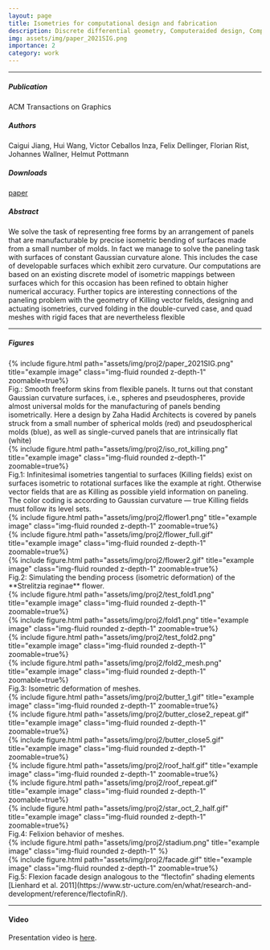 ```yaml
---
layout: page
title: Isometries for computational design and fabrication
description: Discrete differential geometry, Computeraided design, Computational fabrication, Architectural geometry, Discrete isometry, Isometric registration, Killing vector field
img: assets/img/paper_2021SIG.png
importance: 2
category: work
---
```


------
##### **Publication**
ACM Transactions on Graphics

##### **Authors**
Caigui Jiang, Hui Wang, Victor Ceballos Inza, Felix Dellinger, Florian Rist, Johannes Wallner, Helmut Pottmann

##### **Downloads**
[paper](https://www.geometrie.tuwien.ac.at/geom/ig/publications/isoforfab/isoforfab.pdf)

##### **Abstract**
We solve the task of representing free forms by an arrangement of panels
that are manufacturable by precise isometric bending of surfaces made from
a small number of molds. In fact we manage to solve the paneling task with
surfaces of constant Gaussian curvature alone. This includes the case of
developable surfaces which exhibit zero curvature. Our computations are
based on an existing discrete model of isometric mappings between surfaces
which for this occasion has been refined to obtain higher numerical accuracy.
Further topics are interesting connections of the paneling problem with the
geometry of Killing vector fields, designing and actuating isometries, curved
folding in the double-curved case, and quad meshes with rigid faces that are
nevertheless flexible

------

##### **Figures**

<div class="row">
    <div class="col-sm mt-3 mt-md-0">
        {% include figure.html path="assets/img/proj2/paper_2021SIG.png" title="example image" class="img-fluid rounded z-depth-1" zoomable=true%}
    </div>
</div>
Fig.: Smooth freeform skins from flexible panels. It turns out that constant
Gaussian curvature surfaces, i.e., spheres and pseudospheres, provide almost
universal molds for the manufacturing of panels bending isometrically. Here
a design by Zaha Hadid Architects is covered by panels struck from a small
number of spherical molds (red) and pseudospherical molds (blue), as well
as single-curved panels that are intrinsically flat (white)



<div class="row">
    <div class="col-sm mt-3 mt-md-0">
        {% include figure.html path="assets/img/proj2/iso_rot_killing.png" title="example image" class="img-fluid rounded z-depth-1" zoomable=true%}
    </div>
</div>
Fig.1: Infinitesimal isometries tangential to surfaces (Killing fields) exist on
surfaces isometric to rotational surfaces like the example at right. Otherwise
vector fields that are as Killing as possible yield information on paneling.
The color coding is according to Gaussian curvature — true Killing fields
must follow its level sets.


<div class="row">
    <div class="col-sm mt-3 mt-md-0">
        {% include figure.html path="assets/img/proj2/flower1.png" title="example image" class="img-fluid rounded z-depth-1" zoomable=true%}
    </div>
</div>
<div class="row">
    <div class="col-sm mt-3 mt-md-0">
        {% include figure.html path="assets/img/proj2/flower_full.gif" title="example image" class="img-fluid rounded z-depth-1" zoomable=true%}
    </div>
    <div class="col-sm mt-3 mt-md-0">
        {% include figure.html path="assets/img/proj2/flower2.gif" title="example image" class="img-fluid rounded z-depth-1" zoomable=true%}
    </div>
</div>
Fig.2: Simulating the bending process (isometric deformation) of the **Strelitzia reginae** flower.



<div class="row">
    <div class="col-sm mt-3 mt-md-0">
        {% include figure.html path="assets/img/proj2/test_fold1.png" title="example image" class="img-fluid rounded z-depth-1" zoomable=true%}
    </div>
    <div class="col-sm mt-3 mt-md-0">
        {% include figure.html path="assets/img/proj2/fold1.png" title="example image" class="img-fluid rounded z-depth-1" zoomable=true%}
    </div>
    <div class="col-sm mt-3 mt-md-0">
        {% include figure.html path="assets/img/proj2/test_fold2.png" title="example image" class="img-fluid rounded z-depth-1" zoomable=true%}
    </div>
    <div class="col-sm mt-3 mt-md-0">
        {% include figure.html path="assets/img/proj2/fold2_mesh.png" title="example image" class="img-fluid rounded z-depth-1" zoomable=true%}
    </div>    
</div>
Fig.3: Isometric deformation of meshes.




<div class="row">
    <div class="col-sm mt-3 mt-md-0">
        {% include figure.html path="assets/img/proj2/butter_1.gif" title="example image" class="img-fluid rounded z-depth-1" zoomable=true%}
    </div>
    <div class="col-sm mt-3 mt-md-0">
        {% include figure.html path="assets/img/proj2/butter_close2_repeat.gif" title="example image" class="img-fluid rounded z-depth-1" zoomable=true%}
    </div>
    <div class="col-sm mt-3 mt-md-0">
        {% include figure.html path="assets/img/proj2/butter_close5.gif" title="example image" class="img-fluid rounded z-depth-1" zoomable=true%}
    </div>
</div>
<div class="row">
    <div class="col-sm mt-3 mt-md-0">
        {% include figure.html path="assets/img/proj2/roof_half.gif" title="example image" class="img-fluid rounded z-depth-1" zoomable=true%}
    </div>
    <div class="col-sm mt-3 mt-md-0">
        {% include figure.html path="assets/img/proj2/roof_repeat.gif" title="example image" class="img-fluid rounded z-depth-1" zoomable=true%}
    </div>
    <div class="col-sm mt-3 mt-md-0">
        {% include figure.html path="assets/img/proj2/star_oct_2_half.gif" title="example image" class="img-fluid rounded z-depth-1" zoomable=true%}
    </div>  
</div>
Fig.4: Felixion behavior of meshes.




<div class="row">
    <div class="col-sm mt-3 mt-md-0">
        {% include figure.html path="assets/img/proj2/stadium.png" title="example image" class="img-fluid rounded z-depth-1" %}
    </div>
</div>
<div class="row">
    <div class="col-sm mt-3 mt-md-0">
        {% include figure.html path="assets/img/proj2/facade.gif" title="example image" class="img-fluid rounded z-depth-1" zoomable=true%}
    </div>
</div>
Fig.5: Flexion facade design analogous to the “flectofin” shading elements [Lienhard et al. 2011](https://www.str-ucture.com/en/what/research-and-development/reference/flectofinR/). 


------

#### **Video**
Presentation video is [here](https://dl.acm.org/doi/10.1145/3450626.3459839).


<!-- [![IMAGE_ALT](https://img.youtube.com/vi/UmX4kyB2wfg/0.jpg)](https://www.youtube.com/watch?v=UmX4kyB2wfg) -->